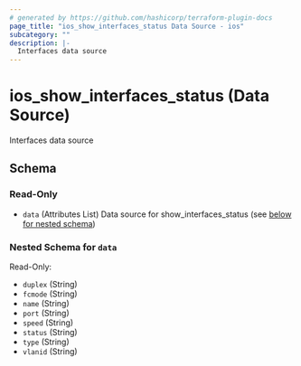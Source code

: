 ```yaml
---
# generated by https://github.com/hashicorp/terraform-plugin-docs
page_title: "ios_show_interfaces_status Data Source - ios"
subcategory: ""
description: |-
  Interfaces data source
---
```


# ios_show_interfaces_status (Data Source)

Interfaces data source



<!-- schema generated by tfplugindocs -->
## Schema

### Read-Only

- `data` (Attributes List) Data source for show_interfaces_status (see [below for nested schema](#nestedatt--data))

<a id="nestedatt--data"></a>
### Nested Schema for `data`

Read-Only:

- `duplex` (String)
- `fcmode` (String)
- `name` (String)
- `port` (String)
- `speed` (String)
- `status` (String)
- `type` (String)
- `vlanid` (String)

